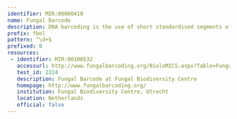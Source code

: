 ```yaml
---
identifier: MIR:00000410
name: Fungal Barcode
description: DNA barcoding is the use of short standardised segments of the genome for identification of species in all the Kingdoms of Life. The goal of the Fungal Barcoding site is to promote the DNA barcoding of fungi and other fungus-like organisms.
prefix: fbol
pattern: ^\d+$
prefixed: 0
resources:
 - identifier: MIR:00100532
   accessurl: http://www.fungalbarcoding.org/BioloMICS.aspx?Table=Fungal barcodes&Rec=${id}&Fields=All&ExactMatch=T
   test_id: 2224
   description: Fungal Barcode at Fungal Biodiversity Centre
   homepage: http://www.fungalbarcoding.org/
   institution: Fungal Biodiversity Centre, Utrecht
   location: Netherlands
   official: false
---
```

